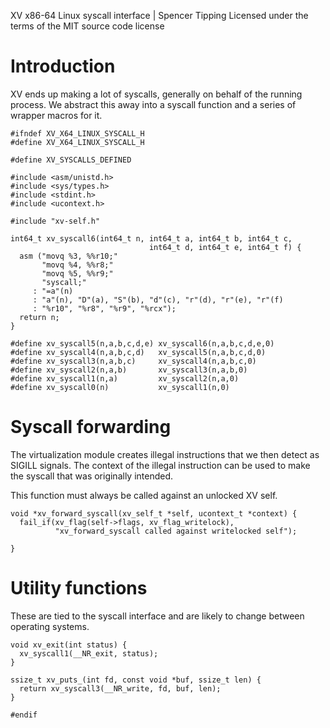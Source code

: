 XV x86-64 Linux syscall interface | Spencer Tipping
Licensed under the terms of the MIT source code license

# Introduction

XV ends up making a lot of syscalls, generally on behalf of the running
process. We abstract this away into a syscall function and a series of wrapper
macros for it.

    #ifndef XV_X64_LINUX_SYSCALL_H
    #define XV_X64_LINUX_SYSCALL_H

    #define XV_SYSCALLS_DEFINED

    #include <asm/unistd.h>
    #include <sys/types.h>
    #include <stdint.h>
    #include <ucontext.h>

    #include "xv-self.h"

    int64_t xv_syscall6(int64_t n, int64_t a, int64_t b, int64_t c,
                                   int64_t d, int64_t e, int64_t f) {
      asm ("movq %3, %%r10;"
           "movq %4, %%r8;"
           "movq %5, %%r9;"
           "syscall;"
         : "=a"(n)
         : "a"(n), "D"(a), "S"(b), "d"(c), "r"(d), "r"(e), "r"(f)
         : "%r10", "%r8", "%r9", "%rcx");
      return n;
    }

    #define xv_syscall5(n,a,b,c,d,e) xv_syscall6(n,a,b,c,d,e,0)
    #define xv_syscall4(n,a,b,c,d)   xv_syscall5(n,a,b,c,d,0)
    #define xv_syscall3(n,a,b,c)     xv_syscall4(n,a,b,c,0)
    #define xv_syscall2(n,a,b)       xv_syscall3(n,a,b,0)
    #define xv_syscall1(n,a)         xv_syscall2(n,a,0)
    #define xv_syscall0(n)           xv_syscall1(n,0)

# Syscall forwarding

The virtualization module creates illegal instructions that we then detect as
SIGILL signals. The context of the illegal instruction can be used to make the
syscall that was originally intended.

This function must always be called against an unlocked XV self.

    void *xv_forward_syscall(xv_self_t *self, ucontext_t *context) {
      fail_if(xv_flag(self->flags, xv_flag_writelock),
              "xv_forward_syscall called against writelocked self");

    }

# Utility functions

These are tied to the syscall interface and are likely to change between
operating systems.

    void xv_exit(int status) {
      xv_syscall1(__NR_exit, status);
    }

    ssize_t xv_puts_(int fd, const void *buf, ssize_t len) {
      return xv_syscall3(__NR_write, fd, buf, len);
    }

    #endif